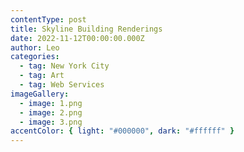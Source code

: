 ```yaml
---
contentType: post
title: Skyline Building Renderings
date: 2022-11-12T00:00:00.000Z
author: Leo
categories:
  - tag: New York City
  - tag: Art
  - tag: Web Services
imageGallery:
  - image: 1.png
  - image: 2.png
  - image: 3.png
accentColor: { light: "#000000", dark: "#ffffff" }
---
```

